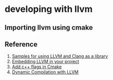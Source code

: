 # developing with llvm

## Importing llvm using cmake



## Reference
1. [Samples for using LLVM and Clang as a library](http://eli.thegreenplace.net/2014/samples-for-using-llvm-and-clang-as-a-library/)
2. [Embedding LLVM in your project](http://llvm.org/docs/CMake.html#embedding-llvm-in-your-project)
3. [Add c++ flags in Cmake](http://stackoverflow.com/questions/11783932/how-to-add-linker-or-compile-flag-in-cmake-file)
4. [Dynamic Compilation with LLVM](http://www.ziti.uni-heidelberg.de/ziti/uploads/ce_group/seminar/2012-Alexander_Matz-Dynamic_Compilation_using_LLVM-Presentation.pdf)
